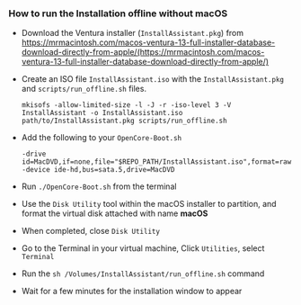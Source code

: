 ### How to run the Installation offline without macOS

* Download the Ventura installer (`InstallAssistant.pkg`) from https://mrmacintosh.com/macos-ventura-13-full-installer-database-download-directly-from-apple/(https://mrmacintosh.com/macos-ventura-13-full-installer-database-download-directly-from-apple/)

* Create an ISO file `InstallAssistant.iso` with the `InstallAssistant.pkg` and
  `scripts/run_offline.sh` files.

  ```
  mkisofs -allow-limited-size -l -J -r -iso-level 3 -V InstallAssistant -o InstallAssistant.iso path/to/InstallAssistant.pkg scripts/run_offline.sh
  ```

* Add the following to your `OpenCore-Boot.sh`

  ```
  -drive id=MacDVD,if=none,file="$REPO_PATH/InstallAssistant.iso",format=raw
  -device ide-hd,bus=sata.5,drive=MacDVD
  ```

* Run `./OpenCore-Boot.sh` from the terminal

* Use the `Disk Utility` tool within the macOS installer to partition, and
  format the virtual disk attached with name **macOS**

* When completed, close `Disk Utility`

* Go to the Terminal in your virtual machine, Click `Utilities`, select `Terminal`

* Run the `sh /Volumes/InstallAssistant/run_offline.sh` command

* Wait for a few minutes for the installation window to appear
